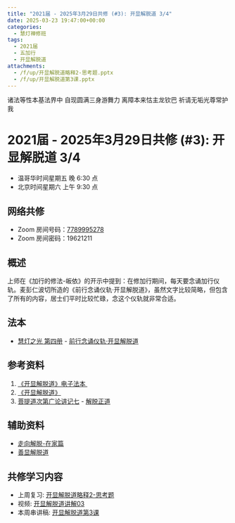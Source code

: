 ```yaml
---
title: "2021届 - 2025年3月29日共修 (#3): 开显解脱道 3/4"
date: 2025-03-23 19:47:00+00:00
categories:
  - 慧灯禅修班
tags:
  - 2021届
  - 五加行
  - 开显解脱道
attachments:
  - /f/up/开显解脱道略释2-思考题.pptx
  - /f/up/开显解脱道第3课.pptx
---
```

诸法等性本基法界中 自现圆满三身游舞力
离障本来怙主龙钦巴 祈请无垢光尊常护我

# 2021届 - 2025年3月29日共修 (#3): 开显解脱道 3/4

* 温哥华时间星期五 晚 6:30 点
* 北京时间星期六 上午 9:30 点

## 网络共修

* Zoom 房间号码：[7789995278](https://zoom.us/j/7789995278)
* Zoom 房间密码：19621211

## 概述

上师在《加行的修法-皈依》的开示中提到：在修加行期间，每天要念诵加行仪轨。麦彭仁波切所造的《前行念诵仪轨·开显解脱道》，虽然文字比较简略，但包含了所有的内容，居士们平时比较忙碌，念这个仪轨就非常合适。

## 法本

* [](<>)[](<>)[](<>)[](https://huidengchanxiu.net/books/b3/)[慧灯之光 第四册](https://fohuifayu.com/index.php/huideng-zhiguang/huideng-series/si-ce) - [前行念诵仪轨·开显解脱道](https://fohuifayu.com/index.php/huideng-zhiguang/huideng-series/si-ce/236-a00033)

## 参考资料

1. [](<>)[《开显解脱道》电子法本 ](https://drive.google.com/file/d/1ooyXUlNctNAbGp33-sU30tuQn_ngyLBo/view) 
2. [《开显解脱道》](https://www.zhihuihai.net/%E5%AD%A6%E4%BD%9B%E4%B9%8B%E5%AE%B6/%E5%88%9D%E7%BA%A7%E8%AF%BE%E7%A8%8B/%E5%8A%A0%E8%A1%8C/%E5%BC%80%E6%98%BE%E8%A7%A3%E8%84%B1%E9%81%93)
3. [](https://www.xianmixuezi.com/%E9%81%93%E6%AC%A1%E7%AC%AC%E6%96%87%E5%BA%93/%E8%8F%A9%E6%8F%90%E9%81%93%E6%AC%A1%E7%AC%AC%E5%B9%BF%E8%AE%BA)[菩提道次第广论讲记七](https://www.xianmixuezi.com/%E9%81%93%E6%AC%A1%E7%AC%AC%E6%96%87%E5%BA%93/%E8%8F%A9%E6%8F%90%E9%81%93%E6%AC%A1%E7%AC%AC%E5%B9%BF%E8%AE%BA/%E5%85%AB%E8%8F%A9%E6%8F%90%E9%81%93%E6%AC%A1%E7%AC%AC%E5%B9%BF%E8%AE%BA%E8%AE%B2%E8%AE%B0%E4%B8%83) - [解脱正道](https://www.xianmixuezi.com/%E9%81%93%E6%AC%A1%E7%AC%AC%E6%96%87%E5%BA%93/%E8%8F%A9%E6%8F%90%E9%81%93%E6%AC%A1%E7%AC%AC%E5%B9%BF%E8%AE%BA/%E5%85%AB%E8%8F%A9%E6%8F%90%E9%81%93%E6%AC%A1%E7%AC%AC%E5%B9%BF%E8%AE%BA%E8%AE%B2%E8%AE%B0%E4%B8%83/%E8%A7%A3%E8%84%B1%E6%AD%A3%E9%81%93)

[](https://www.xianmixuezi.com/%E9%81%93%E6%AC%A1%E7%AC%AC%E6%96%87%E5%BA%93/%E8%8F%A9%E6%8F%90%E9%81%93%E6%AC%A1%E7%AC%AC%E5%B9%BF%E8%AE%BA/%E5%85%AB%E8%8F%A9%E6%8F%90%E9%81%93%E6%AC%A1%E7%AC%AC%E5%B9%BF%E8%AE%BA%E8%AE%B2%E8%AE%B0%E4%B8%83/%E8%A7%A3%E8%84%B1%E6%AD%A3%E9%81%93)

## **辅助资料**

* [](https://fohuifayu.com/index.php/shipin-jingcui/wenda-zhailu/8615-v21021-v11)[走向解脱-在家篇](https://www.xianmixuezi.com/%E7%94%98%E9%9C%B2%E5%A6%99%E6%B3%95%E7%B3%BB%E5%88%97/%E7%94%98%E9%9C%B2%E5%A6%99%E6%B3%9513-%E8%B5%B0%E5%90%91%E8%A7%A3%E8%84%B1-%E5%9C%A8%E5%AE%B6%E7%AF%87)
* [善显解脱道](https://www.zhihuihai.net/%E6%99%BA%E6%82%B2%E5%AD%A6%E5%A0%82/2024%E5%AD%A6%E5%A0%82/%E5%96%84%E6%98%BE%E8%A7%A3%E8%84%B1%E9%81%93)

## **共修学习内容**

* 上周复习: [](<>)[](<>)[](<>)[](<>)[](<>)[](<>)[](<>)[](/f/up/开显解脱道略释1-思考题.pptx)[开显解脱道略释2-思考题](/f/up/开显解脱道略释2-思考题.pptx)
* 视频: [开显解脱道讲解03](https://www.zhihuihai.net/%E5%AD%A6%E4%BD%9B%E4%B9%8B%E5%AE%B6/%E5%88%9D%E7%BA%A7%E8%AF%BE%E7%A8%8B/%E5%8A%A0%E8%A1%8C/%E5%BC%80%E6%98%BE%E8%A7%A3%E8%84%B1%E9%81%93/%E5%BC%80%E6%98%BE%E8%A7%A3%E8%84%B1%E9%81%93%E8%AE%B2%E8%A7%A303)
* 本周串讲稿: [](<>)[](<>)[](<>)[](<>)[](<>)[](/f/up/思维导图-依止上师.pdf)[](/f/up/串讲稿-依止上師-2.docx)[](/f/up/开显解脱道第2课.pptx)[开显解脱道第3课](/f/up/开显解脱道第3课.pptx)
